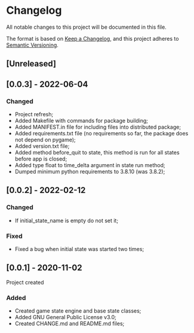 # Changelog
All notable changes to this project will be documented in this file.

The format is based on [Keep a Changelog](https://keepachangelog.com/en/1.0.0/),
and this project adheres to [Semantic Versioning](https://semver.org/spec/v2.0.0.html).

## [Unreleased]

## [0.0.3] - 2022-06-04
### Changed
- Project refresh;
- Added Makefile with commands for package building;
- Added MANIFEST.in file for including files into distributed package;
- Added requirements.txt file (no requirements so far, the package does not depend on pygame);
- Added version.txt file;
- Added method before_quit to state, this method is run for all states before app is closed;
- Added type float to time_delta argument in state run method;
- Dumped minimum python requirements to 3.8.10 (was 3.8.2);

## [0.0.2] - 2022-02-12
### Changed
- If initial_state_name is empty do not set it;

### Fixed
- Fixed a bug when initial state was started two times;

## [0.0.1] - 2020-11-02
Project created
### Added
- Created game state engine and base state classes;
- Added GNU General Public License v3.0;
- Created CHANGE.md and README.md files;
